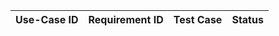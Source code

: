 | Use-Case ID | Requirement ID | Test Case | Status |
| ----------- | -------------- | --------- | ------ |
